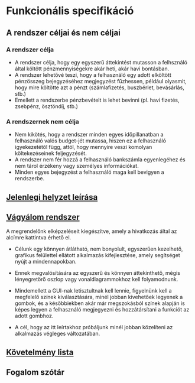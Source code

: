 # Funkcionális specifikáció

## A rendszer céljai és nem céljai

### A rendszer célja

- A rendszer célja, hogy egy egyszerű áttekintést mutasson a felhsználó által költött pénzmennyiségekre akár heti, akár havi bontásban.
- A rendszer lehetővé teszi, hogy a felhasználó egy adott elköltött pénzösszeg bejegyzéséhez megjegyzést fűzhessen, például olyasmit, hogy mire költötte azt a pénzt (számlafizetés, buszbérlet, bevásárlás, stb.)
- Emellett a rendszerbe pénzbevételt is lehet bevinni (pl. havi fizetés, zsebpénz, ösztöndíj, stb.)

### A rendszernek nem célja

- Nem kikötés, hogy a rendszer minden egyes időpillanatban a felhasználó valós budget-jét mutassa, hiszen ez a felhasználó igyekezetétől függ, attól, hogy mennyire veszi komolyan költekezéseinek feljegyzését.
- A rendszer nem fér hozzá a felhasználó bankszámla egyenlegéhez és nem tárol érzékeny vagy személyes információkat.
- Minden egyes bejegyzést a felhasználó maga kell bevigyen a rendszerbe.


## [Jelenlegi helyzet leírása](kovspecifikacio.md#1-jelenlegi-helyzet)


## [Vágyálom rendszer](kovspecifikacio.md#2-vágyálom-rendszer)

A megrendelőnk elképzeléseit kiegészítve, amely a hivatkozás által az alcímre kattintva érhető el. 

- Célunk egy könnyen átlátható, nem bonyolult, egyszerűen kezelhető, grafikus felülettel ellátott
alkalmazás kifejlesztése, amely segítséget nyújt a mindennapokban.

- Ennek megvalósítására az egyszerű és könnyen áttekinthető, mégis lényegretörő oszlop vagy 
vonaldiagrammokhoz kell folyamodnunk.

- Mindemellett a GUI-nak letisztultnak kell lennie, figyelnünk kell a megfelelő színek kiválasztására, minél jobban 
kivehetőek legyenek a gombok, és a későbbiekben akár már megszokásból színek alapján is képes legyen a felhasználó megjegyezni és hozzátársítani a funkciót az
adott gombhoz.

- A cél, hogy az itt leírtakhoz próbáljunk minél jobban közelíteni az alkalmazás végleges változatában.


## [Követelmény lista](kovspecifikacio.md#6-követelménylista)

## Fogalom szótár




